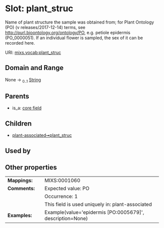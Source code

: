 
# Slot: plant_struc


Name of plant structure the sample was obtained from; for Plant Ontology (PO) (v releases/2017-12-14) terms, see http://purl.bioontology.org/ontology/PO, e.g. petiole epidermis (PO_0000051). If an individual flower is sampled, the sex of it can be recorded here.

URI: [mixs.vocab:plant_struc](https://w3id.org/mixs/vocab/plant_struc)


## Domain and Range

None &#8594;  <sub>0..1</sub> [String](types/String.md)

## Parents

 *  is_a: [core field](core_field.md)

## Children

 *  [plant-associated➞plant_struc](plant_associated_plant_struc.md)

## Used by


## Other properties

|  |  |  |
| --- | --- | --- |
| **Mappings:** | | MIXS:0001060 |
| **Comments:** | | Expected value: PO |
|  | | Occurrence: 1 |
|  | | This field is used uniquely in: plant-associated |
| **Examples:** | | Example(value='epidermis [PO:0005679]', description=None) |

